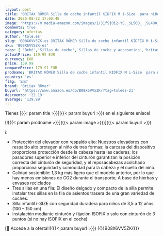 ```yaml
---
layout: post
title: 'BRITAX RÖMER Silla de coche infantil KIDFIX M i-Size  para niños de 100-150 cm  i-Size  con y sin ISOFIX  3 5-12 años  Cosmos Black'
date: 2025-08-22 17:00:48
image: 'https://m.media-amazon.com/images/I/31fSj0i2+YS._SL500_._SL400_.jpg'
comments: true
category: ofertas
author: 'tole.es'
slug: 'B08X6VV5ZK-es BRITAX RÖMER Silla de coche infantil KIDFIX M i-Size para...'
sku: 'B08X6VV5ZK-es'
tags: [ 'Bebé','Sillas de coche','Sillas de coche y accesorios','britax römer','coche','de','isofix','römer','silla','🇪🇸', ]
actualPrice: 139.99 EUR
currency: EUR
price: 139.99
comparePrice: 179.91 EUR
prodname: 'BRITAX RÖMER Silla de coche infantil KIDFIX M i-Size  para niños de 100-150 cm  i-Size  con y sin ISOFIX  3 5-12 años  Cosmos Black'
country: 'es'
flag: '🇪🇸'
brand: 'Britax Römer'
buyurl: 'https://www.amazon.es/dp/B08X6VV5ZK/?tag=tolees-21'
descuento: '22.19'
average: '139.99'
---
```


Tienes [{{< param title >}}]({{< param buyurl >}}) en el siguiente enlace!

[![{{< param prodname >}}]({{< param image >}})]({{< param buyurl >}})

ℹ️:

- Protección del elevador con respaldo alto: Nuestros elevadores con respaldo alto protegen al niño de tres formas: la carcasa del dispositivo proporciona protección desde la cabeza hasta las caderas; los pasadores superior e inferior del cinturón garantizan la posición correcta del cinturón de seguridad, y el reposacabezas acolchado proporciona seguridad y comodidad para la cabeza y el cuello del niño.
- Calidad sostenible: 1,3 kg más ligero que el modelo anterior, por lo que hay menos emisiones de CO2 durante el transporte; A base de hierbas y envases reciclados
- Tres sillas en una fila: El diseño delgado y compacto de la silla permite instalar tres sillas en la fila de asientos trasera de una gran variedad de coches.
- Silla infantil i-SIZE con seguridad duradera para niños de 3,5 a 12 años (100 – 150 cm)
- Instalación mediante cinturón y fijación ISOFIX o solo con cinturón de 3 puntos (si no hay ISOFIX en el coche)

[🛒 Accede a la oferta!!]({{< param buyurl >}})
{{<world>}}B08X6VV5ZK{{</world>}}
